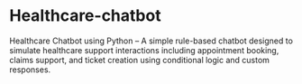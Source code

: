 # Healthcare-chatbot
Healthcare Chatbot using Python – A simple rule-based chatbot designed to simulate healthcare support interactions including appointment booking, claims support, and ticket creation using conditional logic and custom responses.
